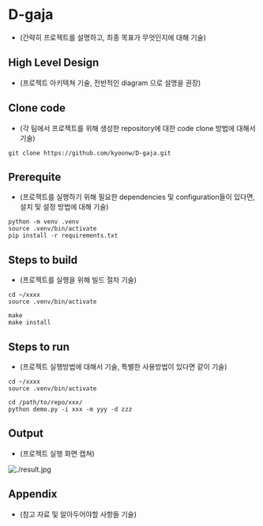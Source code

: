# D-gaja

* (간략히 프로젝트를 설명하고, 최종 목표가 무엇인지에 대해 기술)

## High Level Design

* (프로젝트 아키텍쳐 기술, 전반적인 diagram 으로 설명을 권장)

## Clone code

* (각 팀에서 프로젝트를 위해 생성한 repository에 대한 code clone 방법에 대해서 기술)

```shell
git clone https://github.com/kyoonw/D-gaja.git
```

## Prerequite

* (프로잭트를 실행하기 위해 필요한 dependencies 및 configuration들이 있다면, 설치 및 설정 방법에 대해 기술)

```shell
python -m venv .venv
source .venv/bin/activate
pip install -r requirements.txt
```

## Steps to build

* (프로젝트를 실행을 위해 빌드 절차 기술)

```shell
cd ~/xxxx
source .venv/bin/activate

make
make install
```

## Steps to run

* (프로젝트 실행방법에 대해서 기술, 특별한 사용방법이 있다면 같이 기술)

```shell
cd ~/xxxx
source .venv/bin/activate

cd /path/to/repo/xxx/
python demo.py -i xxx -m yyy -d zzz
```

## Output

* (프로젝트 실행 화면 캡쳐)

![./result.jpg](./result.jpg)

## Appendix

* (참고 자료 및 알아두어야할 사항들 기술)
